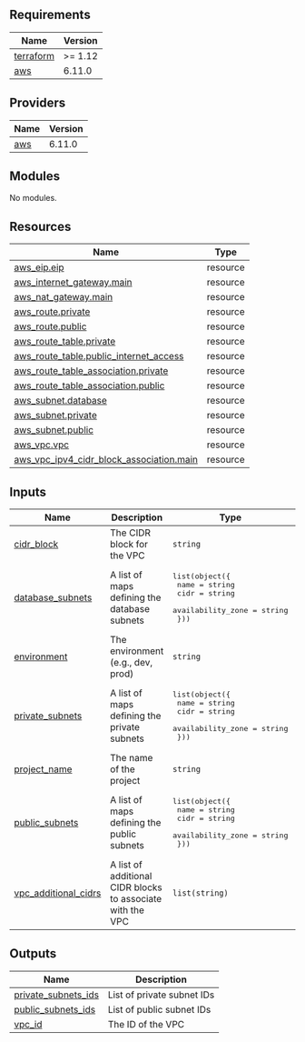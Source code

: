 <!-- BEGIN_TF_DOCS -->
## Requirements

| Name | Version |
|------|---------|
| <a name="requirement_terraform"></a> [terraform](#requirement\_terraform) | >= 1.12 |
| <a name="requirement_aws"></a> [aws](#requirement\_aws) | 6.11.0 |

## Providers

| Name | Version |
|------|---------|
| <a name="provider_aws"></a> [aws](#provider\_aws) | 6.11.0 |

## Modules

No modules.

## Resources

| Name | Type |
|------|------|
| [aws_eip.eip](https://registry.terraform.io/providers/hashicorp/aws/6.11.0/docs/resources/eip) | resource |
| [aws_internet_gateway.main](https://registry.terraform.io/providers/hashicorp/aws/6.11.0/docs/resources/internet_gateway) | resource |
| [aws_nat_gateway.main](https://registry.terraform.io/providers/hashicorp/aws/6.11.0/docs/resources/nat_gateway) | resource |
| [aws_route.private](https://registry.terraform.io/providers/hashicorp/aws/6.11.0/docs/resources/route) | resource |
| [aws_route.public](https://registry.terraform.io/providers/hashicorp/aws/6.11.0/docs/resources/route) | resource |
| [aws_route_table.private](https://registry.terraform.io/providers/hashicorp/aws/6.11.0/docs/resources/route_table) | resource |
| [aws_route_table.public_internet_access](https://registry.terraform.io/providers/hashicorp/aws/6.11.0/docs/resources/route_table) | resource |
| [aws_route_table_association.private](https://registry.terraform.io/providers/hashicorp/aws/6.11.0/docs/resources/route_table_association) | resource |
| [aws_route_table_association.public](https://registry.terraform.io/providers/hashicorp/aws/6.11.0/docs/resources/route_table_association) | resource |
| [aws_subnet.database](https://registry.terraform.io/providers/hashicorp/aws/6.11.0/docs/resources/subnet) | resource |
| [aws_subnet.private](https://registry.terraform.io/providers/hashicorp/aws/6.11.0/docs/resources/subnet) | resource |
| [aws_subnet.public](https://registry.terraform.io/providers/hashicorp/aws/6.11.0/docs/resources/subnet) | resource |
| [aws_vpc.vpc](https://registry.terraform.io/providers/hashicorp/aws/6.11.0/docs/resources/vpc) | resource |
| [aws_vpc_ipv4_cidr_block_association.main](https://registry.terraform.io/providers/hashicorp/aws/6.11.0/docs/resources/vpc_ipv4_cidr_block_association) | resource |

## Inputs

| Name | Description | Type | Default | Required |
|------|-------------|------|---------|:--------:|
| <a name="input_cidr_block"></a> [cidr\_block](#input\_cidr\_block) | The CIDR block for the VPC | `string` | n/a | yes |
| <a name="input_database_subnets"></a> [database\_subnets](#input\_database\_subnets) | A list of maps defining the database subnets | <pre>list(object({<br/>    name              = string<br/>    cidr              = string<br/>    availability_zone = string<br/>  }))</pre> | `[]` | no |
| <a name="input_environment"></a> [environment](#input\_environment) | The environment (e.g., dev, prod) | `string` | n/a | yes |
| <a name="input_private_subnets"></a> [private\_subnets](#input\_private\_subnets) | A list of maps defining the private subnets | <pre>list(object({<br/>    name              = string<br/>    cidr              = string<br/>    availability_zone = string<br/>  }))</pre> | n/a | yes |
| <a name="input_project_name"></a> [project\_name](#input\_project\_name) | The name of the project | `string` | n/a | yes |
| <a name="input_public_subnets"></a> [public\_subnets](#input\_public\_subnets) | A list of maps defining the public subnets | <pre>list(object({<br/>    name              = string<br/>    cidr              = string<br/>    availability_zone = string<br/>  }))</pre> | n/a | yes |
| <a name="input_vpc_additional_cidrs"></a> [vpc\_additional\_cidrs](#input\_vpc\_additional\_cidrs) | A list of additional CIDR blocks to associate with the VPC | `list(string)` | `[]` | no |

## Outputs

| Name | Description |
|------|-------------|
| <a name="output_private_subnets_ids"></a> [private\_subnets\_ids](#output\_private\_subnets\_ids) | List of private subnet IDs |
| <a name="output_public_subnets_ids"></a> [public\_subnets\_ids](#output\_public\_subnets\_ids) | List of public subnet IDs |
| <a name="output_vpc_id"></a> [vpc\_id](#output\_vpc\_id) | The ID of the VPC |
<!-- END_TF_DOCS -->